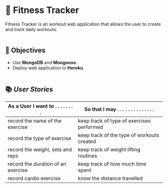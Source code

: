 # 🏬 Fitness Tracker

Fitness Tracker is an workout web application that allows the user to create and track daily workouts.
<br/><br/>

## 🎯 Objectives

* Use **MongoDB** and **Mongoose**.
* Deploy web application to **Heroku**.
<br/><br/>

## 📚 _User Stories_
As a User I want to . . . . . . . . | So that I may . . . . . . . . . . . . . . 
----------------------------------- | ------------------------------------------
record the name of the exercise     | keep track of type of exercises performed
record the type of exercise         | keep track of the type of workouts created
record the weight, sets and reps    | keep track of weight lifting routines
record the duration of an exercise  | keep track of how much time spent
record cardio exercise              | know the distance travelled
<br/>

